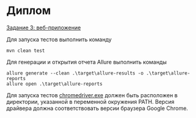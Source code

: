 # Диплом

[Задание 3: веб-приложение](task_3.md)

Для запуска тестов выполнить команду
```
mvn clean test
```
Для генерации и открытия отчета Allure выполнить команды
```
allure generate --clean .\target\allure-results -o .\target\allure-reports
allure open .\target\allure-reports
```

Для запуска тестов [chromedriver.exe](https://chromedriver.chromium.org/downloads) должен быть расположен в директории, указанной в переменной окружения PATH.
Версия драйвера должна соответствовать версии браузера Google Chrome.
